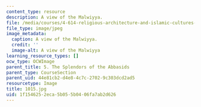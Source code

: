 ```yaml
---
content_type: resource
description: A view of the Malwiyya.
file: /media/courses/4-614-religious-architecture-and-islamic-cultures-fall-2002/1f1546252eca5b055b0406fa7ab2d626_1015.jpg
file_type: image/jpeg
image_metadata:
  caption: A view of the Malwiyya.
  credit: ''
  image-alt: A view of the Malwiyya
learning_resource_types: []
ocw_type: OCWImage
parent_title: 5. The Splendors of the Abbasids
parent_type: CourseSection
parent_uid: 44e81cb2-d4e8-4c7c-2702-9c303dcd2ad5
resourcetype: Image
title: 1015.jpg
uid: 1f154625-2eca-5b05-5b04-06fa7ab2d626
---
```

